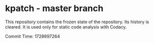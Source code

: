 # kpatch - master branch

This repository contains the frozen state of the repository.
Its history is cleared. It is used only for static code
analysis with Codacy.

Commit Time: 1728697264